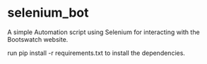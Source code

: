 # selenium_bot

A simple Automation script using Selenium for interacting with the Bootswatch website.

run pip install -r requirements.txt to install the dependencies.
